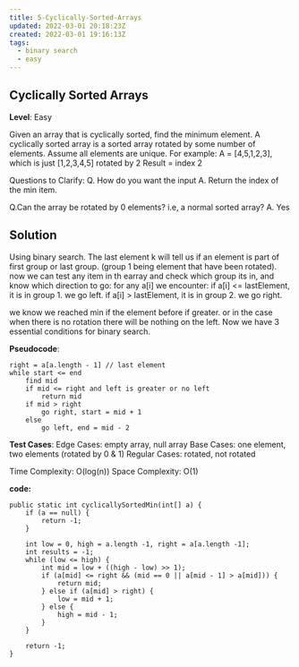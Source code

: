 ```yaml
---
title: 5-Cyclically-Sorted-Arrays
updated: 2022-03-01 20:18:23Z
created: 2022-03-01 19:16:13Z
tags:
  - binary search
  - easy
---
```


## Cyclically Sorted Arrays

**Level**: Easy

Given an array that is cyclically sorted, find the minimum element. A cyclically sorted array is a sorted array rotated by some number of elements. Assume all elements are unique.
For example:
A = \[4,5,1,2,3\], which is just \[1,2,3,4,5\] rotated by 2
Result = index 2

Questions to Clarify:
Q. How do you want the input
A. Return the index of the min item.

Q.Can the array be rotated by 0 elements? i.e, a normal sorted array?
A. Yes

## Solution

Using binary search. The last element k will tell us if an element is part of first group or last group. (group 1 being element that have been rotated).
now we can test any item in th earray and check which group its in, and know which direction to go:
for any a\[i\] we encounter:
if a\[i\] <= lastElement, it is in group 1. we go left.
if a\[i\] > lastElement, it is in group 2. we go right.

we know we reached min if the element before if greater. or in the case when there is no rotation there will be nothing on the left.
Now we have 3 essential conditions for binary search.

**Pseudocode**:

```
right = a[a.length - 1] // last element
while start <= end
    find mid
    if mid <= right and left is greater or no left
        return mid
    if mid > right
        go right, start = mid + 1
    else
        go left, end = mid - 2
```

**Test Cases**:
Edge Cases: empty array, null array
Base Cases: one element, two elements (rotated by 0 & 1)
Regular Cases: rotated, not rotated

Time Complexity: O(log(n))
Space Complexity: O(1)

**code:**

```
public static int cyclicallySortedMin(int[] a) {
    if (a == null) {
        return -1;
    }

    int low = 0, high = a.length -1, right = a[a.length -1];
    int results = -1;
    while (low <= high) {
        int mid = low + ((high - low) >> 1);
        if (a[mid] <= right && (mid == 0 || a[mid - 1] > a[mid])) {
            return mid;
        } else if (a[mid] > right) {
            low = mid + 1;
        } else {
            high = mid - 1;
        }
    }

    return -1;
}
```